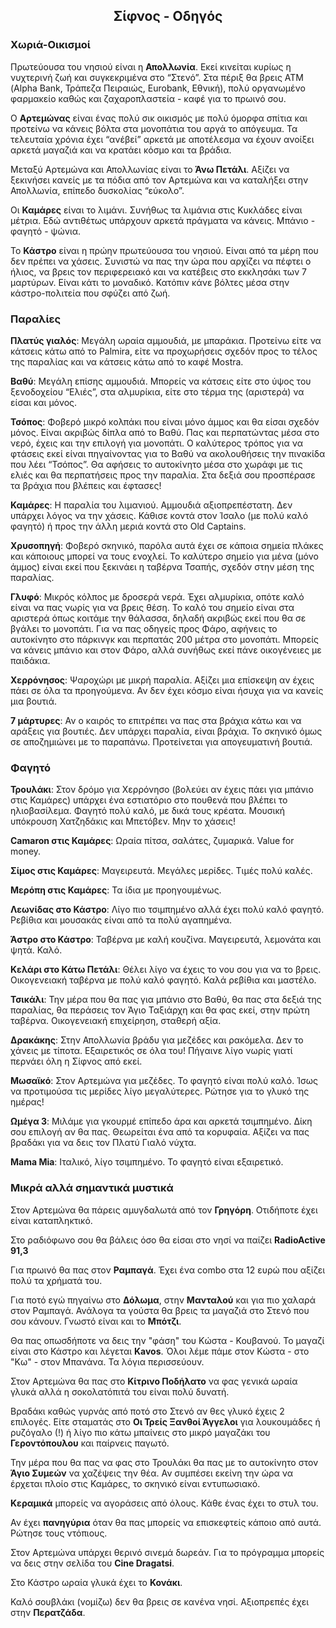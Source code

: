 <link rel="stylesheet" type="text/css" href="../style.css" />
<link href="https://fonts.googleapis.com/css?family=Roboto+Slab:300&amp;subset=greek" rel="stylesheet">
<h2 align="center">Σίφνος - Οδηγός</h2>

### Χωριά-Οικισμοί

Πρωτεύουσα του νησιού είναι η **Απολλωνία**. Εκεί κινείται κυρίως η νυχτερινή ζωή και συγκεκριμένα στο “Στενό”. Στα πέριξ θα βρεις ΑΤΜ (Alpha Bank, Τράπεζα Πειραιώς, Eurobank, Εθνική), πολύ οργανωμένο φαρμακείο καθώς και ζαχαροπλαστεία - καφέ για το πρωινό σου.

Ο **Αρτεμώνας** είναι ένας πολύ σικ οικισμός με πολύ όμορφα σπίτια και προτείνω να κάνεις βόλτα στα μονοπάτια του αργά το απόγευμα. Τα τελευταία χρόνια έχει “ανέβεί” αρκετά με αποτέλεσμα να έχουν ανοίξει αρκετά μαγαζιά και να κρατάει κόσμο και τα βράδια.

Μεταξύ Αρτεμώνα και Απολλωνίας είναι το **Άνω Πετάλι**. Αξίζει να ξεκινήσει κανείς με τα πόδια από τον Αρτεμώνα και να καταλήξει στην Απολλωνία, επίπεδο δυσκολίας “εύκολο”.

Οι **Καμάρες** είναι το λιμάνι. Συνήθως τα λιμάνια στις Κυκλάδες είναι μέτρια. Εδώ αντιθέτως υπάρχουν αρκετά πράγματα να κάνεις. Μπάνιο - φαγητό - ψώνια.

Το **Κάστρο** είναι η πρώην πρωτεύουσα του νησιού. Είναι από τα μέρη που δεν πρέπει να χάσεις. Συνιστώ να πας την ώρα που αρχίζει να πέφτει ο ήλιος, να βρεις τον περιφερειακό και να κατέβεις στο εκκλησάκι των 7 μαρτύρων. Είναι κάτι το μοναδικό. Κατόπιν κάνε βόλτες μέσα στην κάστρο-πολιτεία που σφύζει από ζωή.         


### Παραλίες

**Πλατύς γιαλός**: Μεγάλη ωραία αμμουδιά, με μπαράκια. Προτείνω είτε να κάτσεις κάτω από το Palmira, είτε να προχωρήσεις σχεδόν προς το τέλος της παραλίας και να κάτσεις κάτω από το καφέ Mostra.

**Βαθύ**: Μεγάλη επίσης αμμουδιά. Μπορείς να κάτσεις είτε στο ύψος του ξενοδοχείου “Ελιές”, στα αλμυρίκια, είτε στο τέρμα της (αριστερά) να είσαι και μόνος.

**Τσόπος**: Φοβερό μικρό κολπάκι που είναι μόνο άμμος και θα είσαι σχεδόν μόνος. Είναι ακριβώς δίπλα από το Βαθύ. Πας και περπατώντας μέσα στο νερό, έχεις και την επιλογή για μονοπάτι. Ο καλύτερος τρόπος για να φτάσεις εκεί είναι πηγαίνοντας για το Βαθύ να ακολουθήσεις την πινακίδα που λέει “Τσόπος”. Θα αφήσεις το αυτοκίνητο μέσα στο χωράφι με τις ελιές και θα περπατήσεις προς την παραλία. Στα δεξιά σου προσπέρασε τα βράχια που βλέπεις και έφτασες!

**Καμάρες**: Η παραλία του λιμανιού. Αμμουδιά αξιοπρεπέστατη. Δεν υπάρχει λόγος να την χάσεις. Κάθισε κοντά στον Ίσαλο (με πολύ καλό φαγητό) ή προς την άλλη μεριά κοντά στο Old Captains.

**Χρυσοπηγή**: Φοβερό σκηνικό, παρόλα αυτά έχει σε κάποια σημεία πλάκες και κάποιους μπορεί να τους ενοχλεί. Το καλύτερο σημείο για μένα (μόνο άμμος) είναι εκεί που ξεκινάει η ταβέρνα Τσαπής, σχεδόν στην μέση της παραλίας.

**Γλυφό**: Μικρός κόλπος με δροσερά νερά. Έχει αλμυρίκια, οπότε καλό είναι να πας νωρίς για να βρεις θέση. Το καλό του σημείο είναι στα αριστερά όπως κοιτάμε την θάλασσα, δηλαδή ακριβώς εκεί που θα σε βγάλει το μονοπάτι. Για να πας οδηγείς προς Φάρο, αφήνεις το αυτοκίνητο στο πάρκινγκ και περπατάς 200 μέτρα στο μονοπάτι. Μπορείς να κάνεις μπάνιο και στον Φάρο, αλλά συνήθως εκεί πάνε οικογένειες με παιδάκια.

**Χερρόνησος**: Ψαροχώρι με μικρή παραλία. Αξίζει μια επίσκεψη αν έχεις πάει σε όλα τα προηγούμενα. Αν δεν έχει κόσμο είναι ήσυχα για να κανείς μια βουτιά.  

**7 μάρτυρες**: Αν ο καιρός το επιτρέπει να πας στα βράχια κάτω και να αράξεις για βουτιές. Δεν υπάρχει παραλία, είναι βράχια. Το σκηνικό όμως σε αποζημιώνει με το παραπάνω. Προτείνεται για απογευματινή βουτιά.


### Φαγητό

**Τρουλάκι**: Στον δρόμο για Χερρόνησο (βολεύει αν έχεις πάει για μπάνιο στις Καμάρες) υπάρχει ένα εστιατόριο στο πουθενά που βλέπει το ηλιοβασίλεμα. Φαγητό πολύ καλό, με δικά τους κρέατα. Μουσική υπόκρουση Χατζηδάκις και Μπετόβεν. Μην το χάσεις!

**Camaron στις Καμάρες**: Ωραία πίτσα, σαλάτες, ζυμαρικά. Value for money.

**Σίμος στις Καμάρες**: Μαγειρευτά. Μεγάλες μερίδες. Τιμές πολύ καλές.

**Μερόπη στις Καμάρες**: Τα ίδια με προηγουμένως.

**Λεωνίδας στο Κάστρο**: Λίγο πιο τσιμπημένο αλλά έχει πολύ καλό φαγητό. Ρεβίθια και μουσακάς είναι από τα πολύ αγαπημένα.

**Άστρο στο Κάστρο**: Ταβέρνα με καλή κουζίνα. Μαγειρευτά, λεμονάτα και ψητά. Καλό.

**Κελάρι στο Κάτω Πετάλι**: Θέλει λίγο να έχεις το νου σου για να το βρεις. Οικογενειακή ταβέρνα με πολύ καλό φαγητό. Καλά ρεβίθια και μαστέλο.

**Τσικάλι**: Την μέρα που θα πας για μπάνιο στο Βαθύ, θα πας στα δεξιά της παραλίας, θα περάσεις τον Άγιο Ταξιάρχη και θα φας εκεί, στην πρώτη ταβέρνα. Οικογενειακή επιχείρηση, σταθερή αξία.  

**Δρακάκης**: Στην Απολλωνία βράδυ για μεζέδες και ρακόμελα.  Δεν το χάνεις με τίποτα. Εξαιρετικός σε όλα του! Πήγαινε λίγο νωρίς γιατί περνάει όλη η Σίφνος από εκεί.

**Μωσαϊκό**: Στον Αρτεμώνα για μεζέδες. Το φαγητό είναι πολύ καλό. Ίσως να προτιμούσα τις μερίδες λίγο μεγαλύτερες. Ρώτησε για το γλυκό της ημέρας!

**Ωμέγα 3**: Μιλάμε για γκουρμέ επίπεδο άρα και αρκετά τσιμπημένο. Δίκη σου επιλογή αν θα πας. Θεωρείται ένα από τα κορυφαία. Αξίζει να πας βραδάκι για να δεις τον Πλατύ Γιαλό νύχτα.

**Mama Mia**: Ιταλικό, λίγο τσιμπημένο. Το φαγητό είναι εξαιρετικό.


### Μικρά αλλά σημαντικά μυστικά

Στον Αρτεμώνα θα πάρεις αμυγδαλωτά από τον **Γρηγόρη**. Οτιδήποτε έχει είναι καταπληκτικό.

Στο ραδιόφωνο σου θα βάλεις όσο θα είσαι στο νησί να παίζει **RadioActive 91,3**

Για πρωινό θα πας στον **Ραμπαγά**. Έχει ένα combo στα 12 ευρώ που αξίζει πολύ τα χρήματά του.

Για ποτό εγώ πηγαίνω στο **Δόλωμα**, στην **Μανταλού** και για πιο χαλαρά στον Ραμπαγά. Ανάλογα τα γούστα θα βρεις τα μαγαζιά στο Στενό που σου κάνουν. Γνωστό είναι και το **Μπότζι**.

Θα πας οπωσδήποτε να δεις την "φάση" του Κώστα - Κουβανού. Το μαγαζί είναι στο Κάστρο και λέγεται **Κavos**. Όλοι λέμε πάμε στον Κώστα - στο "Κω" - στον Μπανάνα. Τα λόγια περισσεύουν.

Στον Αρτεμώνα θα πας στο **Κίτρινο Ποδήλατο** να φας γενικά ωραία γλυκά αλλά η σοκολατόπιτά του είναι πολύ δυνατή.

Βραδάκι καθώς γυρνάς από ποτό στο Στενό αν θες γλυκό έχεις 2 επιλογές. Είτε σταματάς στο **Οι Τρείς Ξανθοί Άγγελοι** για λουκουμάδες ή ρυζόγαλο (!) ή λίγο πιο κάτω μπαίνεις στο μικρό μαγαζάκι του **Γεροντόπουλου** και παίρνεις παγωτό.

Την μέρα που θα πας να φας στο Τρουλάκι θα πας με το αυτοκίνητο στον **Άγιο Συμεών** να χαζέψεις την θέα. Αν συμπέσει εκείνη την ώρα να έρχεται πλοίο στις Καμάρες, το σκηνικό είναι εντυπωσιακό.

**Κεραμικά** μπορείς να αγοράσεις από όλους. Κάθε ένας έχει το στυλ του.

Αν έχει **πανηγύρια** όταν θα πας μπορείς να επισκεφτείς κάποιο από αυτά. Ρώτησε τους ντόπιους.

Στον Αρτεμώνα υπάρχει θερινό σινεμά δωρεάν. Για το πρόγραμμα μπορείς να δεις στην σελίδα του **Cine Dragatsi**.

Στο Κάστρο ωραία γλυκά έχει το **Κονάκι**.

Καλό σουβλάκι (νομίζω) δεν θα βρεις σε κανένα νησί. Αξιοπρεπές έχει στην **Περατζάδα**.
